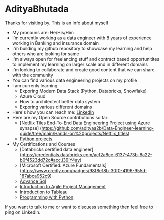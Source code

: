 # AdityaBhutada
Thanks for visiting by. This is an Info about myself

- My pronouns are: He/His/Him
- I’m currently working as a data engineer with 8 years of experience working in Banking and insurance domain
- I'm building my github repository to showcase my learning and help others who are looking for same
- I'm always open for freelancing stuff and contract based opportunitites to implement my learning on larger scale and in different domains
- I'm looking to collaborate and create good content that we can share with the community
- You can find various data engineering projects on my profile
- I am currenly learning:
	- Exporing Modern Data Stack (Python, Databricks, Snowflake)
	- Azure Cloud
	- How to architectect better data system
 	- Exporing various different domains
- Here's how you can reach me: [LinkedIn](www.linkedin.com/in/aditya-bhutada94)
- Here are my Open Source contributions so far:
	- [Netflix Tiles End-To-End Data Engineering Project using Azure synapse] (https://github.com/adityaa2b/Data-Engineer-learning-guide/tree/main/Hands-on%20projects/Netflix_titles)
 	- [Python projects](https://github.com/adityaa2b/Data-Engineer-learning-guide/tree/main/Hands-on%20projects/Python)
- My Certifications and Courses
	- [Databricks certified data engineer] (https://credentials.databricks.com/acf2a8ce-6137-473b-8a22-b0f4523dd72c#acc.i39lY4ay)
 	- [Microsoft Certified: Azure Fundamentals] (https://www.credly.com/badges/98f8e18b-30f0-4196-955d-187abca952c9)
  - [Advance Sql](https://upgrad.certificate.givemycertificate.com/c/abe9f95f-0d96-4988-9a5c-d8e136013957)
  - [Introduction to Agile Project Management](https://udemy-certificate.s3.amazonaws.com/pdf/UC-8814c079-6f41-486f-b7ca-0c643260f7e2.pdf)
  - [Introduction to Tableau](https://upgrad.certificate.givemycertificate.com/c/ecafb129-48d6-4ef8-91b7-41d8550d5327)
  - [Programming with Python](https://upgrad.certificate.givemycertificate.com/c/9e37581f-90d9-40d7-98b6-c4c8255197b7)

If you want to talk to me or want to discuess something then feel free to ping on LinkedIn.
